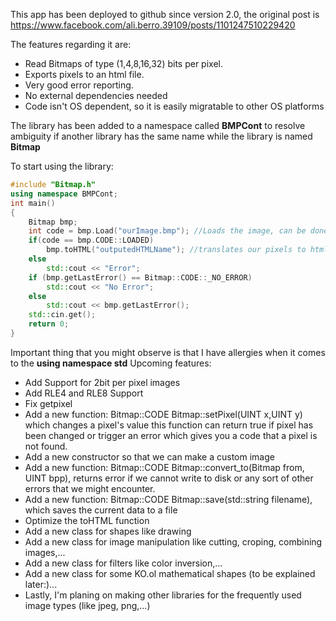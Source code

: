 This app has been deployed to github since version 2.0, the original post is https://www.facebook.com/ali.berro.39109/posts/1101247510229420

The features regarding it are:
* Read Bitmaps of type (1,4,8,16,32) bits per pixel.
* Exports pixels to an html file.
* Very good error reporting.
* No external dependencies needed
* Code isn't OS dependent, so it is easily migratable to other OS platforms

The library has been added to a namespace called __BMPCont__ to resolve ambiguity if another library has the same name while the library is named __Bitmap__

To start using the library:

```cpp
#include "Bitmap.h"
using namespace BMPCont;
int main()
{
    Bitmap bmp;
    int code = bmp.Load("ourImage.bmp"); //Loads the image, can be done directly from the constructor
    if(code == bmp.CODE::LOADED)
        bmp.toHTML("outputedHTMLName"); //translates our pixels to html
    else
        std::cout << "Error";
	if (bmp.getLastError() == Bitmap::CODE::_NO_ERROR)
		std::cout << "No Error";
	else
		std::cout << bmp.getLastError();
    std::cin.get();
    return 0;
}
```
Important thing that you might observe is that I have allergies when it comes to the __using namespace std__
Upcoming features:
* Add Support for 2bit per pixel images
* Add RLE4 and RLE8 Support
* Fix getpixel
* Add a new function: Bitmap::CODE Bitmap::setPixel(UINT x,UINT y) which changes a pixel's value
	this function can return true if pixel has been changed or trigger an error which gives you a code
	that a pixel is not found.
* Add a new constructor so that we can make a custom image
* Add a new function: Bitmap::CODE Bitmap::convert_to(Bitmap from, UINT bpp), returns error if we cannot
	write to disk or any sort of other errors that we might encounter.
* Add a new function: Bitmap::CODE Bitmap::save(std::string filename), which saves the current data to a file
* Optimize the toHTML function
* Add a new class for shapes like drawing
* Add a new class for image manipulation like cutting, croping, combining images,...
* Add a new class for filters like color inversion,...
* Add a new class for some KO.ol mathematical shapes (to be explained later:)...
* Lastly, I'm planing on making other libraries for the frequently used image types (like jpeg, png,...)
